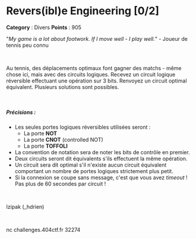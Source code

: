 # Revers(ibl)e Engineering [0/2]

**Category** : Divers
**Points** : 905

"*My game is a lot about footwork. If I move well - I play well.*" - Joueur de tennis peu connu
<p class="space">&nbsp;</p>
Au tennis, des déplacements optimaux font gagner des matchs - même chose ici, mais avec des circuits logiques. Recevez un circuit logique réversible effectuant une opération sur 3 bits. Renvoyez un circuit optimal équivalent. Plusieurs solutions sont possibles.  

<p class="space">&nbsp;</p>

##### Précisions : 
* Les seules portes logiques réversibles utilisées seront :
    * La porte **NOT** 
    * La porte **CNOT** (controlled NOT)
    * La porte **TOFFOLI**
* La convention de notation sera de noter les bits de contrôle en premier.
* Deux circuits seront dit équivalents s'ils effectuent la même opération.
* Un circuit sera dit optimal s'il n'existe aucun circuit équivalent comportant un nombre de portes logiques strictement plus petit.
* Si la connexion se coupe sans message, c'est que vous avez *timeout* ! Pas plus de 60 secondes par circuit !

<p class="space">&nbsp;</p>

<div class="author">Izipak (_hdrien)</div>

<p class="space">&nbsp;</p>

nc challenges.404ctf.fr 32274



